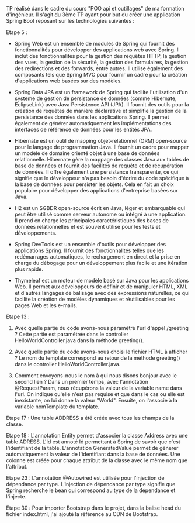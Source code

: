 TP réalisé dans le cadre du cours "POO api et outillages" de ma formation d'ingénieur. Il s'agit du 3ème TP ayant pour but du créer une application Spring Boot reposant sur les technologies suivantes :

Etape 5 :
- Spring Web est un ensemble de modules de Spring qui fournit des fonctionnalités pour développer des applications web avec Spring. Il inclut des fonctionnalités pour la gestion des requêtes HTTP, la gestion des vues, la gestion de la sécurité, la gestion des formulaires, la gestion des redirections et des forwards, entre autres. Il utilise également des composants tels que Spring MVC pour fournir un cadre pour la création d'applications web basées sur des modèles.

- Spring Data JPA est un framework de Spring qui facilite l'utilisation d'un système de gestion de persistance de données (comme Hibernate, EclipseLink) avec Java Persistence API (JPA). Il fournit des outils pour la création de requêtes de manière déclarative et simplifie la gestion de la persistance des données dans les applications Spring. Il permet également de générer automatiquement les implémentations des interfaces de référence de données pour les entités JPA.

- Hibernate est un outil de mapping objet-relationnel (ORM) open-source pour le langage de programmation Java. Il fournit un cadre pour mapper un modèle de domaine orienté objet à une base de données relationnelle. Hibernate gère la mappage des classes Java aux tables de base de données et fournit des facilités de requête et de récupération de données. Il offre également une persistance transparente, ce qui signifie que le développeur n'a pas besoin d'écrire du code spécifique à la base de données pour persister les objets. Cela en fait un choix populaire pour développer des applications d'entreprise basées sur Java.

- H2 est un SGBDR open-source écrit en Java, léger et embarquable qui peut être utilisé comme serveur autonome ou intégré à une application. Il prend en charge les principales caractéristiques des bases de données relationnelles et est souvent utilisé pour les tests et développements.

- Spring DevTools est un ensemble d'outils pour développer des applications Spring. Il fournit des fonctionnalités telles que les redémarrages automatiques, le rechargement en direct et la prise en charge du débogage pour un développement plus facile et une itération plus rapide.

- Thymeleaf est un moteur de modèle basé sur Java pour les applications Web. Il permet aux développeurs de définir et de manipuler HTML, XML et d'autres langages de balisage avec des expressions naturelles, ce qui facilite la création de modèles dynamiques et réutilisables pour les pages Web et les e-mails.

Etape 13 :
1.  Avec quelle partie du code avons-nous paramétré l'url d'appel /greeting ?
Cette partie est paramétrée dans le controller HelloWorldController.java dans la méthode greeting().

2. Avec quelle partie du code avons-nous choisi le fichier HTML à afficher ?
Le nom du template correspond au retour de la méthode greeting() dans le controller HelloWorldController.java.

3. Comment envoyons-nous le nom à qui nous disons bonjour avec le second lien ? 
Dans un premier temps, avec l'annotation @RequestParam, nous récupérons la valeur de la variable name dans l'url. On indique qu'elle n'est pas requise et que dans le cas ou elle est inexistante, on lui donne la valeur "World". Ensuite, on l'associe à la variable nomTemplate du template.

Etape 17 :
Une table ADDRESS a été créée avec tous les champs de la classe.

Etape 18 :
L'annotation Entity permet d'associer la classe Address avec une table ADRESS. L'Id est annoté Id permettant à Spring de savoir que c'est l'identifiant de la table. L'annotation GeneratedValue permet de générer automatiquement la valeur de l'identifiant dans la base de données. 
Une colonne est créée pour chaque attribut de la classe avec le même nom que l'attribut.

Etape 23 :
L'annotation @Autowired est utilisée pour l'injection de dépendance par type. L'injection de dépendance par type signifie que Spring recherche le bean qui correspond au type de la dépendance et l'injecte.

Etape 30 :
Pour importer Bootstrap dans le projet, dans la balise head du fichier index.html, j'ai ajouté la référence au CDN de Bootstrap.